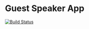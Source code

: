 # Guest Speaker App

[![Build Status](https://travis-ci.org/mjhea0/guest-speaker-app.svg?branch=master)](https://travis-ci.org/mjhea0/guest-speaker-app)
